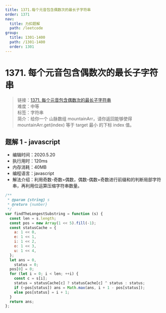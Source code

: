 ```yaml
---
title: 1371.每个元音包含偶数次的最长子字符串
order: 1371
nav:
  title: 力扣题解
  path: /leetcode
group:
  title: 1301-1400
  path: /1301-1400
  order: 1301
---
```


# 1371. 每个元音包含偶数次的最长子字符串

> 链接：[1371. 每个元音包含偶数次的最长子字符串](https://leetcode-cn.com/problems/find-the-longest-substring-containing-vowels-in-even-counts/)  
> 难度：中等  
> 标签：字符串  
> 简介：给你一个 山脉数组 mountainArr，请你返回能够使得 mountainArr.get(index) 等于 target 最小 的下标 index 值。

## 题解 1 - javascript

- 编辑时间：2020.5.20
- 执行用时：120ms
- 内存消耗：40MB
- 编程语言：javascript
- 解法介绍：利用奇数-奇数=偶数，偶数-偶数=奇数进行前缀和的判断局部字符串，再利用位运算压缩字符串数量。

```javascript
/**
 * @param {string} s
 * @return {number}
 */
var findTheLongestSubstring = function (s) {
  const len = s.length;
  const pos = new Array(1 << 5).fill(-1);
  const statusCache = {
    a: 1 << 0,
    e: 1 << 1,
    i: 1 << 2,
    o: 1 << 3,
    u: 1 << 4,
  };
  let ans = 0,
    status = 0;
  pos[0] = 0;
  for (let i = 0; i < len; ++i) {
    const c = s[i];
    status = statusCache[c] ? statusCache[c] ^ status : status;
    if (~pos[status]) ans = Math.max(ans, i + 1 - pos[status]);
    else pos[status] = i + 1;
  }
  return ans;
};
```
